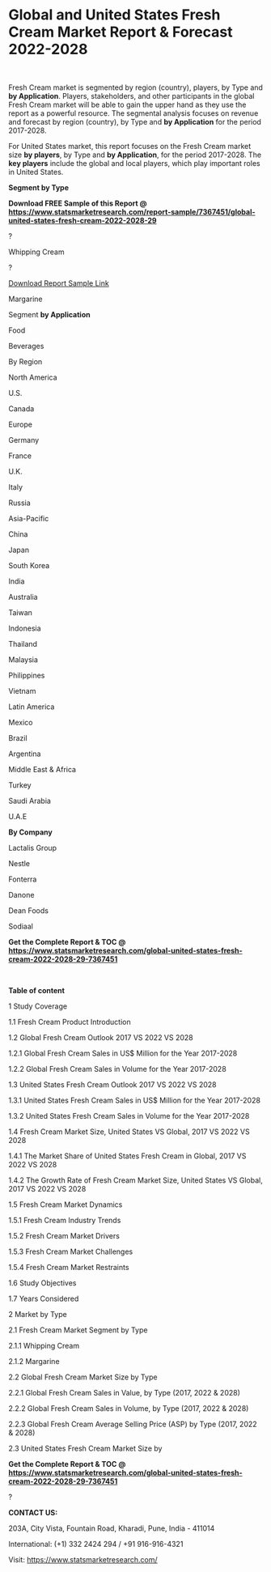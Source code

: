 <h1>Global and United States Fresh Cream Market Report & Forecast 2022-2028</h1><br/><p>Fresh Cream market is segmented by region (country), players, by Type and <strong>by Application</strong>. Players, stakeholders, and other participants in the global Fresh Cream market will be able to gain the upper hand as they use the report as a powerful resource. The segmental analysis focuses on revenue and forecast by region (country), by Type and <strong>by Application</strong> for the period 2017-2028.</p>
 
 
 
 <p>For United States market, this report focuses on the Fresh Cream market size <strong>by players</strong>, by Type and <strong>by Application</strong>, for the period 2017-2028. The <strong>key players</strong> include the global and local players, which play important roles in United States.</p>
 
 
 
 <p><strong>Segment by Type</strong></p>
 
 
 
 <div><b>Download FREE Sample of this Report @ <a href="https://www.statsmarketresearch.com/download-free-sample/7367451/global-united-states-fresh-cream-2022-2028-29">https://www.statsmarketresearch.com/report-sample/7367451/global-united-states-fresh-cream-2022-2028-29</a></b></div>
 
 
 
 <p>? </p>
 
 
 
 <p>Whipping Cream</p>
 
 
 
 <p>? </p>
 
 
 
 <p><a href="https://www.statsmarketresearch.com/download-free-sample/7367451/global-united-states-fresh-cream-2022-2028-29">Download Report Sample Link</a></p>
 
 
 
 <p>Margarine</p>
 
 
 
 <p>Segment <strong>by Application</strong></p>
 
 
 
 <p>Food</p>
 
 
 
 <p>Beverages</p>
 
 
 
 <p>By Region</p>
 
 
 
 <p>North America</p>
 
 
 
 <p>U.S.</p>
 
 
 
 <p>Canada</p>
 
 
 
 <p>Europe</p>
 
 
 
 <p>Germany</p>
 
 
 
 <p>France</p>
 
 
 
 <p>U.K.</p>
 
 
 
 <p>Italy</p>
 
 
 
 <p>Russia</p>
 
 
 
 <p>Asia-Pacific</p>
 
 
 
 <p>China</p>
 
 
 
 <p>Japan</p>
 
 
 
 <p>South Korea</p>
 
 
 
 <p>India</p>
 
 
 
 <p>Australia</p>
 
 
 
 <p>Taiwan</p>
 
 
 
 <p>Indonesia</p>
 
 
 
 <p>Thailand</p>
 
 
 
 <p>Malaysia</p>
 
 
 
 <p>Philippines</p>
 
 
 
 <p>Vietnam</p>
 
 
 
 <p>Latin America</p>
 
 
 
 <p>Mexico</p>
 
 
 
 <p>Brazil</p>
 
 
 
 <p>Argentina</p>
 
 
 
 <p>Middle East & Africa</p>
 
 
 
 <p>Turkey</p>
 
 
 
 <p>Saudi Arabia</p>
 
 
 
 <p>U.A.E</p>
 
 
 
 <p><strong>By Company</strong></p>
 
 
 
 <p>Lactalis Group</p>
 
 
 
 <p>Nestle</p>
 
 
 
 <p>Fonterra</p>
 
 
 
 <p>Danone</p>
 
 
 
 <p>Dean Foods</p>
 
 
 
 <p>Sodiaal</p>
 
 
 
 <div><b>Get the Complete Report & TOC @ <a href="https://www.statsmarketresearch.com/global-united-states-fresh-cream-2022-2028-29-7367451">https://www.statsmarketresearch.com/global-united-states-fresh-cream-2022-2028-29-7367451</a></b></div>
 
 
 
 <p><br />
 
 <b>Table of content</b></p>
 
 
 
 <p>1 Study Coverage<br />
 
 1.1 Fresh Cream Product Introduction<br />
 
 1.2 Global Fresh Cream Outlook 2017 VS 2022 VS 2028<br />
 
 1.2.1 Global Fresh Cream Sales in US$ Million for the Year 2017-2028<br />
 
 1.2.2 Global Fresh Cream Sales in Volume for the Year 2017-2028<br />
 
 1.3 United States Fresh Cream Outlook 2017 VS 2022 VS 2028<br />
 
 1.3.1 United States Fresh Cream Sales in US$ Million for the Year 2017-2028<br />
 
 1.3.2 United States Fresh Cream Sales in Volume for the Year 2017-2028<br />
 
 1.4 Fresh Cream Market Size, United States VS Global, 2017 VS 2022 VS 2028<br />
 
 1.4.1 The Market Share of United States Fresh Cream in Global, 2017 VS 2022 VS 2028<br />
 
 1.4.2 The Growth Rate of Fresh Cream Market Size, United States VS Global, 2017 VS 2022 VS 2028<br />
 
 1.5 Fresh Cream Market Dynamics<br />
 
 1.5.1 Fresh Cream Industry Trends<br />
 
 1.5.2 Fresh Cream Market Drivers<br />
 
 1.5.3 Fresh Cream Market Challenges<br />
 
 1.5.4 Fresh Cream Market Restraints<br />
 
 1.6 Study Objectives<br />
 
 1.7 Years Considered<br />
 
 2 Market by Type<br />
 
 2.1 Fresh Cream Market Segment by Type<br />
 
 2.1.1 Whipping Cream<br />
 
 2.1.2 Margarine<br />
 
 2.2 Global Fresh Cream Market Size by Type<br />
 
 2.2.1 Global Fresh Cream Sales in Value, by Type (2017, 2022 & 2028)<br />
 
 2.2.2 Global Fresh Cream Sales in Volume, by Type (2017, 2022 & 2028)<br />
 
 2.2.3 Global Fresh Cream Average Selling Price (ASP) by Type (2017, 2022 & 2028)<br />
 
 2.3 United States Fresh Cream Market Size by</p>
 
 
 
 <div><b>Get the Complete Report & TOC @ <a href="https://www.statsmarketresearch.com/global-united-states-fresh-cream-2022-2028-29-7367451">https://www.statsmarketresearch.com/global-united-states-fresh-cream-2022-2028-29-7367451</a></b></div>
 
 
 
 <p>? </p>
 
 
 
 <p><b>CONTACT US:</b><br />
 
 203A, City Vista, Fountain Road, Kharadi, Pune, India - 411014<br />
 
 International: (+1) 332 2424 294 / +91 916-916-4321<br />
 
 Visit: <a href="https://www.statsmarketresearch.com/">https://www.statsmarketresearch.com/</a></p>